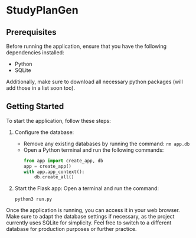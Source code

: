 # StudyPlanGen

## Prerequisites

Before running the application, ensure that you have the following dependencies installed:

- Python
- SQLite

Additionally, make sure to download all necessary python packages (will add those in a list soon too).

## Getting Started

To start the application, follow these steps:

1. Configure the database:
   - Remove any existing databases by running the command: `rm app.db`
   - Open a Python terminal and run the following commands:
     ```python
     from app import create_app, db
     app = create_app()
     with app.app_context():
         db.create_all()
     ```

2. Start the Flask app:
   Open a terminal and run the command:
   ```
   python3 run.py
   ```

Once the application is running, you can access it in your web browser. Make sure to adapt the database settings if necessary, as the project currently uses SQLite for simplicity. Feel free to switch to a different database for production purposes or further practice.